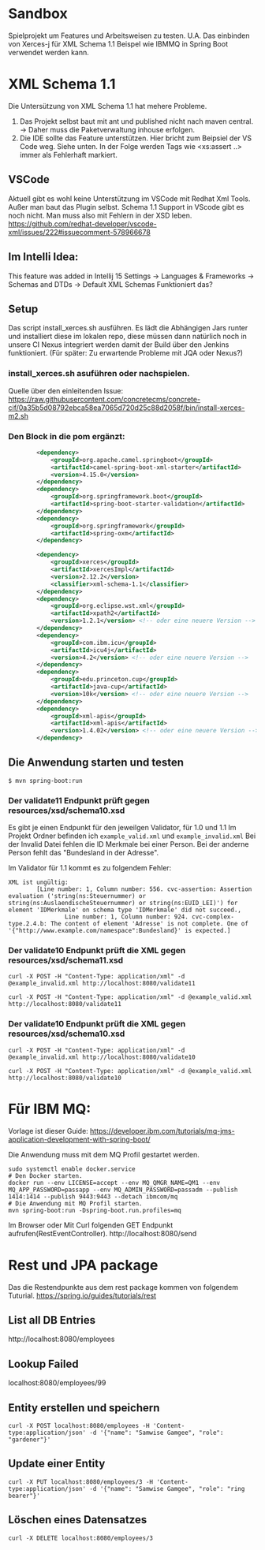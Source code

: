 # Sandbox

Spielprojekt um Features und Arbeitsweisen zu testen.
U.A. Das einbinden von Xerces-j für XML Schema 1.1
Beispel wie IBMMQ in Spring Boot verwendet werden kann.

# XML Schema 1.1

Die Untersützung von XML Schema 1.1 hat mehere Probleme.

1. Das Projekt selbst baut mit ant und published nicht nach maven central. -> Daher muss die Paketverwaltung inhouse erfolgen.
2. Die IDE sollte das Feature unterstützen. Hier bricht zum Beipsiel der VS Code weg. Siehe unten. In der Folge werden Tags wie <xs:assert ..> immer als Fehlerhaft markiert.

## VSCode

Aktuell gibt es wohl keine Unterstützung im VSCode mit Redhat Xml Tools. Außer man baut das Plugin selbst.
Schema 1.1 Support in VScode gibt es noch nicht. Man muss also mit Fehlern in der XSD leben.
https://github.com/redhat-developer/vscode-xml/issues/222#issuecomment-578966678

## Im Intelli Idea:

This feature was added in Intellij 15
Settings -> Languages & Frameworks -> Schemas and DTDs -> Default XML Schemas
Funktioniert das?

## Setup

Das script install_xerces.sh ausführen. Es lädt die Abhängigen Jars runter und installiert diese im lokalen repo, diese müssen dann natürlich noch in unsere CI Nexus integriert werden damit der Build über den Jenkins funktioniert. (Für später: Zu erwartende Probleme mit JQA oder Nexus?)

### install_xerces.sh asuführen oder nachspielen.

Quelle über den einleitenden Issue: https://raw.githubusercontent.com/concretecms/concrete-cif/0a35b5d08792ebca58ea7065d720d25c88d2058f/bin/install-xerces-m2.sh

### Den Block in die pom ergänzt:

```xml
		<dependency>
			<groupId>org.apache.camel.springboot</groupId>
			<artifactId>camel-spring-boot-xml-starter</artifactId>
			<version>4.15.0</version>
		</dependency>
		<dependency>
			<groupId>org.springframework.boot</groupId>
			<artifactId>spring-boot-starter-validation</artifactId>
		</dependency>
		<dependency>
			<groupId>org.springframework</groupId>
			<artifactId>spring-oxm</artifactId>
		</dependency>

		<dependency>
			<groupId>xerces</groupId>
			<artifactId>xercesImpl</artifactId>
			<version>2.12.2</version>
			<classifier>xml-schema-1.1</classifier>
		</dependency>
		<dependency>
			<groupId>org.eclipse.wst.xml</groupId>
			<artifactId>xpath2</artifactId>
			<version>1.2.1</version> <!-- oder eine neuere Version -->
		</dependency>
		<dependency>
			<groupId>com.ibm.icu</groupId>
			<artifactId>icu4j</artifactId>
			<version>4.2</version> <!-- oder eine neuere Version -->
		</dependency>
		<dependency>
			<groupId>edu.princeton.cup</groupId>
			<artifactId>java-cup</artifactId>
			<version>10k</version> <!-- oder eine neuere Version -->
		</dependency>
		<dependency>
			<groupId>xml-apis</groupId>
			<artifactId>xml-apis</artifactId>
			<version>1.4.02</version> <!-- oder eine neuere Version -->
		</dependency>
```

## Die Anwendung starten und testen

`$ mvn spring-boot:run`

### Der validate11 Endpunkt prüft gegen resources/xsd/schema10.xsd

Es gibt je einen Endpunkt für den jeweilgen Validator, für 1.0 und 1.1
Im Projekt Ordner befinden ich `example_valid.xml` und `example_invalid.xml`
Bei der Invalid Datei fehlen die ID Merkmale bei einer Person. Bei der anderne Person fehlt das "Bundesland in der Adresse".

Im Validator für 1.1 kommt es zu folgendem Fehler:

```
XML ist ungültig:
        [Line number: 1, Column number: 556. cvc-assertion: Assertion evaluation ('string(ns:Steuernummer) or string(ns:AuslaendischeSteuernummer) or string(ns:EUID_LEI)') for element 'IDMerkmale' on schema type 'IDMerkmale' did not succeed.,
				Line number: 1, Column number: 924. cvc-complex-type.2.4.b: The content of element 'Adresse' is not complete. One of '{"http://www.example.com/namespace":Bundesland}' is expected.]
```

### Der validate10 Endpunkt prüft die XML gegen resources/xsd/schema11.xsd

`curl -X POST -H "Content-Type: application/xml" -d @example_invalid.xml http://localhost:8080/validate11`

`curl -X POST -H "Content-Type: application/xml" -d @example_valid.xml http://localhost:8080/validate11`

### Der validate10 Endpunkt prüft die XML gegen resources/xsd/schema10.xsd

`curl -X POST -H "Content-Type: application/xml" -d @example_invalid.xml http://localhost:8080/validate10`

`curl -X POST -H "Content-Type: application/xml" -d @example_valid.xml http://localhost:8080/validate10`

# Für IBM MQ:

Vorlage ist dieser Guide: https://developer.ibm.com/tutorials/mq-jms-application-development-with-spring-boot/

Die Anwendung muss mit dem MQ Profil gestartet werden.

```
sudo systemctl enable docker.service
# Den Docker starten.
docker run --env LICENSE=accept --env MQ_QMGR_NAME=QM1 --env MQ_APP_PASSWORD=passapp --env MQ_ADMIN_PASSWORD=passadm --publish 1414:1414 --publish 9443:9443 --detach ibmcom/mq
# Die Anwendung mit MQ Profil starten.
mvn spring-boot:run -Dspring-boot.run.profiles=mq
```

Im Browser oder Mit Curl folgenden GET Endpunkt aufrufen(RestEventController).
http://localhost:8080/send

# Rest und JPA package

Das die Restendpunkte aus dem rest package kommen von folgendem Tuturial.
https://spring.io/guides/tutorials/rest

## List all DB Entries

http://localhost:8080/employees

## Lookup Failed

localhost:8080/employees/99

## Entity erstellen und speichern

`curl -X POST localhost:8080/employees -H 'Content-type:application/json' -d '{"name": "Samwise Gamgee", "role": "gardener"}'`

## Update einer Entity

`curl -X PUT localhost:8080/employees/3 -H 'Content-type:application/json' -d '{"name": "Samwise Gamgee", "role": "ring bearer"}'`

## Löschen eines Datensatzes

`curl -X DELETE localhost:8080/employees/3`
